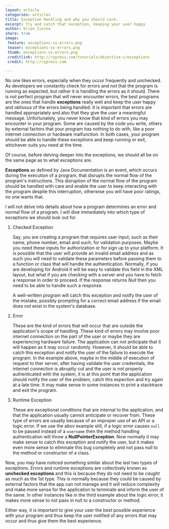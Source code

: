```yaml
---
layout: article
categories: articles
title: Exception Handling and why you should care.
excerpt: Try and catch that exception, keeping your user happy
author: brian_lusina
share: true
image:
 feature: exceptions-vs-errors.png
 teaser: exceptions-vs-errors.png
 thumb: exceptions-vs-errors.png
 creditlink: http://rypress.com/tutorials/objective-c/exceptions
 credit: http://rypress.com

---
```


No one likes errors, especially when they occur frequently and unchecked. As developers we constantly check for errors and not that the program is running as expected, but rather it is handling the errors as it should. There is not perfect program that will never encounter errors, the best programs are the ones that handle **exceptions** really well and keep the user happy and oblivous of the errors being handled. It is important that errors are handled appropriately and also that they give the user a meaningful message. Unfortunately, you never know that kind of errors you may encounter in your program. Some are caused by the code you write, others by external factors that your program has nothing to do with, like a poor internet connection or hardware malfunction. In both cases, your program should be able to handle these exceptions and keep running or exit, whichever suits you need at the time.

Of course, before delving deeper into the exceptions, we should all be on the same page as to what exceptions are.

**Exceptions** as defined by Java Documentation is an event, which occurs during the execution of a program, that disrupts the normal flow of the program's instructions. This disruption of the normal flow of the program should be handled with care and enable the user to keep interacting with the program despite this interruption, otherwise you will have poor ratings, no one wants that.

I will not delve into details about how a program determines an error and normal flow of a program. I will dive immediately into which type of exceptions we should look out for.


1. Checked Exception
 	
    Say, you are creating a program that requires user input, such as their name, phone number, email and such, for validation purposes. Maybe you need these inputs for authorization or for sign up to your platform. It is possible that the user will provide an invalid email address and as such you will need to validate these parameters before passing them to a function or class that will handle the authentication. Normally, if you are developing for Android it will be easy to validate this field in the XML layout, but what if you are checking with a server and you have to fetch a response in order to proceed. If the response returns *Null* then you need to be able to handle such a response.
    
     A well-written program will catch this exception and notify the user of the mistake, possibly prompting for a correct email address if the email does not exist in the system's database.

2. Error
	
    These are the kind of errors that will occur that are outside the application's scope of handling. These kind of errors may involve poor internet connection on the part of the user or maybe they are experiencing hardware failure. The application can not anticipate that it will happen as it may occur randomly. However, it should be able to catch this exception and notify the user of the failure to execute the program. In the example above, maybe in the middle of execution of request to ther server, after having validate the user credentials, the internet connection is abruptly cut and the user is not properly authenticated with the system, it is at this point that the application should notify the user of the problem, catch this expection and try again at a late time. It may make sense in some instances to print a stacktrace and exit the program.
    
3. Runtime Exception
	
    These are exceptional conditions that are internal to the application, and that the application usually cannot anticipate or recover from. These type of errors are usually because of an improper use of an API or a logic error. If we use the abov example still, if a logic error causes `null` to be passed instead of a `username` then the method handling authentication will throw a **NullPointerException**. Now normally it may make sense to catch this exception and notify the user, but it makes even more sense to eliminate this bug completely and not pass null to the method or constructor of a class.
    

Now, you may have noticed something similar about the last two types of exceptions. Errors and runtime exceptions are collectively known as **unchecked exceptions** and this is because they do not need to be *caught* as much as the 1st type. This is normally because they could be caused by external factors that the app can not manage and it will reduce complexity and make more sense for the application to terminate and inform the user of the same. In other instances like in the third example about the logic error, it makes more sense to not pass in null to a constructor or method.

Either way, it is important to give your user the best possible experience with your program and thus keep the user notified of any errors that may occur and thus give them the best experience.